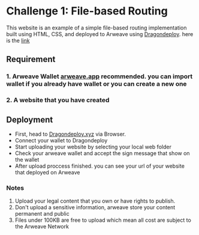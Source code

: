 # Challenge 1: File-based Routing

This website is an example of a simple file-based routing implementation built using HTML, CSS, and deployed to Arweave using [Dragondeploy](https://dragondeploy.xyz/). here is the [link](https://arweave.net/ajbDpVfD54P6OnSsStXah8yo0RZWrT1-_ykKxL1NdCU/)

## Requirement

### 1. Arweave Wallet [arweave.app](https://arweave.app/) recommended. you can import wallet if you already have wallet or you can create a new one

### 2. A website that you have created

## Deployment

- First, head to [Dragondeploy.xyz](https://dragondeploy.xyz) via Browser.
- Connect your wallet to Dragondeploy
- Start uploading your website by selecting your local web folder
- Check your arweave wallet and accept the sign message that show on the wallet
- After upload proccess finished. you can see your url of your website that deployed on Arweave

### Notes

1. Upload your legal content that you own or have rights to publish.
2. Don't upload a sensitive information, arweave store your content permanent and public
3. Files under 100KB are free to upload which mean all cost are subject to the Arweave Network
